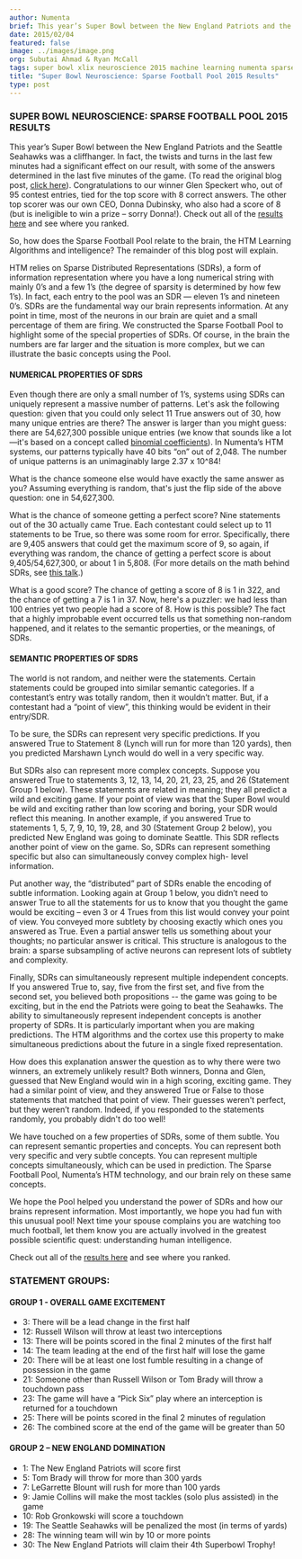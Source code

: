 ```yaml
---
author: Numenta
brief: This year’s Super Bowl between the New England Patriots and the Seattle Seahawks was a cliffhanger. In fact, the twists and turns in the last few minutes had a significant effect on our result
date: 2015/02/04
featured: false
image: ../images/image.png
org: Subutai Ahmad & Ryan McCall
tags: super bowl xlix neuroscience 2015 machine learning numenta sparse football pool results
title: "Super Bowl Neuroscience: Sparse Football Pool 2015 Results"
type: post
---
```


### SUPER BOWL NEUROSCIENCE: SPARSE FOOTBALL POOL 2015 RESULTS

This year’s Super Bowl between the New England Patriots and the Seattle Seahawks
was a cliffhanger. In fact, the twists and turns in the last few minutes had a
significant effect on our result, with some of the answers determined in the
last five minutes of the game. (To read the original blog post,
[click here](/blog/introducing-sparse-football-pool-ii-super-bowl-xlix.html)).
Congratulations to our winner Glen Speckert who, out of 95 contest
entries, tied for the top score with 8 correct answers. The other top scorer was
our own CEO, Donna Dubinsky, who also had a score of 8 (but is ineligible to win
a prize – sorry Donna!). Check out all of the
[results here](/legal/results/sparse-football-pool-ii-2015.html)
and see where you ranked.

So, how does the Sparse Football Pool relate to the brain, the HTM Learning
Algorithms and intelligence? The remainder of this blog post will explain.

HTM relies on Sparse Distributed Representations (SDRs), a form of information
representation where you have a long numerical string with mainly 0’s and a few
1’s (the degree of sparsity is determined by how few 1’s). In fact, each entry
to the pool was an SDR — eleven 1’s and nineteen 0’s. SDRs are the fundamental
way our brain represents information. At any point in time, most of the neurons
in our brain are quiet and a small percentage of them are firing. We constructed
the Sparse Football Pool to highlight some of the special properties of SDRs. Of
course, in the brain the numbers are far larger and the situation is more
complex, but we can illustrate the basic concepts using the Pool.


#### NUMERICAL PROPERTIES OF SDRS

Even though there are only a small number of 1’s, systems using SDRs can
uniquely represent a massive number of patterns. Let's ask the following
question: given that you could only select 11 True answers out of 30, how many
unique entries are there? The answer is larger than you might guess: there are
54,627,300 possible unique entries (we know that sounds like a lot—it's based on
a concept called
[binomial coefficients](http://en.wikipedia.org/wiki/Binomial_coefficients#Computing_the_value_of_binomial_coefficients)).
In Numenta’s HTM systems, our patterns typically have 40 bits “on” out of 2,048.
The number of unique patterns is an unimaginably large 2.37 x 10^84!

What is the chance someone else would have exactly the same answer as you?
Assuming everything is random, that's just the flip side of the above question:
one in 54,627,300.

What is the chance of someone getting a perfect score? Nine statements out of
the 30 actually came True. Each contestant could select up to 11 statements to
be True, so there was some room for error. Specifically, there are 9,405 answers
that could get the maximum score of 9, so again, if everything was random, the
chance of getting a perfect score is about 9,405/54,627,300, or about 1 in
5,808. (For more details on the math behind SDRs, see
[this talk](/learn/sparse-distributed-representations.html).)

What is a good score? The chance of getting a score of 8 is 1 in 322, and the
chance of getting a 7 is 1 in 37. Now, here's a puzzler: we had less than 100
entries yet two people had a score of 8. How is this possible? The fact that a
highly improbable event occurred tells us that something non-random happened,
and it relates to the semantic properties, or the meanings, of SDRs.


#### SEMANTIC PROPERTIES OF SDRS

The world is not random, and neither were the statements. Certain statements
could be grouped into similar semantic categories. If a contestant’s entry was
totally random, then it wouldn’t matter. But, if a contestant had a “point of
view”, this thinking would be evident in their entry/SDR.

To be sure, the SDRs can represent very specific predictions. If you answered
True to Statement 8 (Lynch will run for more than 120 yards), then you predicted
Marshawn Lynch would do well in a very specific way.

But SDRs also can represent more complex concepts. Suppose you answered True to
statements 3, 12, 13, 14, 20, 21, 23, 25, and 26 (Statement Group 1 below).
These statements are related in meaning; they all predict a wild and exciting
game. If your point of view was that the Super Bowl would be wild and exciting
rather than low scoring and boring, your SDR would reflect this meaning. In
another example, if you answered True to statements 1, 5, 7, 9, 10, 19, 28, and
30 (Statement Group 2 below), you predicted New England was going to dominate
Seattle. This SDR reflects another point of view on the game. So, SDRs can
represent something specific but also can simultaneously convey complex high-
level information.

Put another way, the “distributed” part of SDRs enable the encoding of subtle
information. Looking again at Group 1 below, you didn’t need to answer True to
all the statements for us to know that you thought the game would be exciting –
even 3 or 4 Trues from this list would convey your point of view. You conveyed
more subtlety by choosing exactly which ones you answered as True. Even a
partial answer tells us something about your thoughts; no particular answer is
critical. This structure is analogous to the brain: a sparse subsampling of
active neurons can represent lots of subtlety and complexity.

Finally, SDRs can simultaneously represent multiple independent concepts. If you
answered True to, say, five from the first set, and five from the second set,
you believed both propositions -- the game was going to be exciting, but in the
end the Patriots were going to beat the Seahawks. The ability to simultaneously
represent independent concepts is another property of SDRs. It is particularly
important when you are making predictions. The HTM algorithms and the cortex use
this property to make simultaneous predictions about the future in a single
fixed representation.

How does this explanation answer the question as to why there were two winners,
an extremely unlikely result? Both winners, Donna and Glen, guessed that New
England would win in a high scoring, exciting game. They had a similar point of
view, and they answered True or False to those statements that matched that
point of view. Their guesses weren't perfect, but they weren’t random. Indeed,
if you responded to the statements randomly, you probably didn't do too well!

We have touched on a few properties of SDRs, some of them subtle. You can
represent semantic properties and concepts. You can represent both very specific
and very subtle concepts. You can represent multiple concepts simultaneously,
which can be used in prediction. The Sparse Football Pool, Numenta’s HTM
technology, and our brain rely on these same concepts.

We hope the Pool helped you understand the power of SDRs and how our brains
represent information. Most importantly, we hope you had fun with this unusual
pool! Next time your spouse complains you are watching too much football, let
them know you are actually involved in the greatest possible scientific quest:
understanding human intelligence.

Check out all of the
[results here](/legal/results/sparse-football-pool-ii-2015.html)
and see where you ranked.


### STATEMENT GROUPS:

#### GROUP 1 - OVERALL GAME EXCITEMENT

*  3: There will be a lead change in the first half
* 12: Russell Wilson will throw at least two interceptions
* 13: There will be points scored in the final 2 minutes of the first half
* 14: The team leading at the end of the first half will lose the game
* 20: There will be at least one lost fumble resulting in a change of possession in the game
* 21: Someone other than Russell Wilson or Tom Brady will throw a touchdown pass
* 23: The game will have a “Pick Six” play where an interception is returned for a touchdown
* 25: There will be points scored in the final 2 minutes of regulation
* 26: The combined score at the end of the game will be greater than 50

#### GROUP 2 – NEW ENGLAND DOMINATION

*  1: The New England Patriots will score first
*  5: Tom Brady will throw for more than 300 yards
*  7: LeGarrette Blount will rush for more than 100 yards
*  9: Jamie Collins will make the most tackles (solo plus assisted) in the game
* 10: Rob Gronkowski will score a touchdown
* 19: The Seattle Seahawks will be penalized the most (in terms of yards)
* 28: The winning team will win by 10 or more points
* 30: The New England Patriots will claim their 4th Superbowl Trophy!

